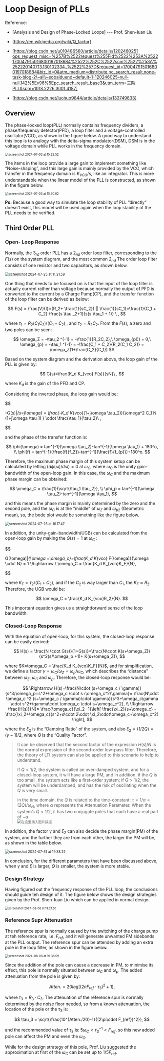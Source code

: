 # Loop Design of PLLs

Reference: 

+ [Analysis and Design of Phase-Locked Loops] --- Prof. Shen-Iuan Liu

+ [https://en.wikipedia.org/wiki/Q_factor]

+ [https://blog.csdn.net/u010486560/article/details/120246025?ops_request_misc=%257B%2522request%255Fid%2522%253A%2522170047915016800197018684%2522%252C%2522scm%2522%253A%252220140713.130102334..%2522%257D&request_id=170047915016800197018684&biz_id=0&utm_medium=distribute.pc_search_result.none-task-blog-2\~all\~sobaiduend~default-1-120246025-null-null.142%5Ev96%5Epc_search_result_base3&utm_term=三阶PLL&spm=1018.2226.3001.4187]

+ [https://blog.csdn.net/luohuo9844/article/details/133749833]

## Overview

The phase-locked loop(PLL) normally contains frequency dividers, a phase/frequency detector(PFD), a loop filter and a voltage-controlled oscillator(VCO), as shown in the figure below. A good way to understand this loop is to analogy with the delta-sigma modulator(DSM), DSM is in the voltage domain while PLL works in the frequency domain.

<img src="https://raw.githubusercontent.com/merengueLee/my-gallery/master/imag/20240703152303.png" alt="screenshot 2024-07-03 at 15.22.52" style="zoom:70%;" />

The items in the loop provide a large gain to implement something like “Noise-shaping”, and this large gain is mainly provided by the VCO, which transfer in the frequency domain is $K_{VCO}/s$, like an integrator. This is more understandable when the linear model of the PLL is constructed, as shown in the figure below. 

<img src="https://raw.githubusercontent.com/merengueLee/my-gallery/master/imag/20240703153011.png" alt="screenshot 2024-07-03 at 15.30.02" style="zoom:70%;" />

**Ps:** Because a good way to simulate the loop stability of PLL “directly” doesn't exist, this model will be used again when the loop stability of the PLL needs to be verified.



## Third Order PLL

### Open- Loop Response

Normally, the $3_{rd}$ order PLL has a $2_{nd}$ order loop filter, corresponding to the $F(s)$ on the system diagram, and the most common $2_{nd}$ The order loop filter consists of one resistor and two capacitors, as shown below.

<img src="https://raw.githubusercontent.com/merengueLee/my-gallery/master/imag/20240725112210.png" alt="screenshot 2024-07-25 at 11.21.59" style="zoom:80%;" />

One thing that needs to be focused on is that the input of the loop filter is actually current rather than voltage because normally the output of PFD is converted to the current by a Charge Pump(CP), and the transfer function of the loop filter can be derived as below:

$$
F(s) = \frac{V}{I}=(R_2+ \frac{1}{sC_2}) || \frac{1}{sC_1}=\frac{1}{C_1 + C_2} \frac{s \tau _2+1}{s(s \tau_1 + 1)} \ ,
$$

where $\tau_1 =R _2 {(C_1 C_2)}/{(C_1 + C_2)}$ , and $\tau_2 = R_2 C_2$. From the $F(s)$, a zero and two poles can be seen:

$$
\omega_Z = -\tau_2 ^{-1} = -\frac{1}{R_2C_2},\ \omega_{p0} = 0,\ \omega_{p} = -\tau_1 ^{-1} = -\frac{C_1 + C_2}{R_2(C_1 C_2)} = \omega_Z(1+\frac{C_2}{C_1})
$$

Based on the system diagram and the derivation above, the loop gain of the PLL is given by:

$$
G(s)=\frac{K_d K_{vco} F(s)}{sN}\ ,
$$

where $K_d$ is the gain of the PFD and CP.

Considering the inverted phase, the loop gain would be:

$$

-G(s)|_{s=j\omega} = \frac{-K_d K_{vco}(1+j\omega \tau_2)}{\omega^2 C_1 N (1+j\omega \tau_1) } \cdot \frac{\tau_1}{\tau_2}\ ,

$$

and the phase of the transfer function is:

$$
\phi(\omega) = tan^{-1}(\omega \tau_2)-tan^{-1}(\omega \tau_1) + 180^o, \\
\phi(f) = tan^{-1}(\frac{f}{f_Z})-tan^{-1}(\frac{f}{f_{p}})+180^o.
$$

Therefore, the maximum phase margin of this system setup can be calculated by letting $(d \phi(\omega)/d \omega) = 0$ at $\omega_C$, where $\omega_C$ is the unity gain-bandwidth of the open-loop gain. In this case, the $\omega_C$ and the maximum phase margin can be obtained:

$$
\omega_C = \frac{1}{\sqrt{\tau_1 \tau_2}}, \\
\phi_p = tan^{-1}(\omega \tau_2)-tan^{-1}(\omega \tau_1),
$$

and this means the phase margin is mainly determined by the zero and the second pole, and the $\omega_C$ is at the “middle” of $\omega_Z$ and $\omega_{p2}$ (Geometric mean), so, the bode plot would be something like the figure below.

<img src="https://raw.githubusercontent.com/merengueLee/my-gallery/master/imag/20240725161754.png" alt="screenshot 2024-07-25 at 16.17.47" style="zoom:80%;" />



In addition, the unity-gain-bandwidth(UGB) can be calculated from the open-loop gain by making the $G(s)=1$ at $\omega_C$ :

$$

G(\omega)|_{\omega =\omega_c}=\frac{K_d K_{vco} F(\omega)}{\omega \cdot N} = 1 \Rightarrow \ \omega_C = \frac{K_d K_{vco}K_F}{N},

$$

where $K_F = \tau_2/(C_1 + C_2)$, and if the $C_2$ is way larger than $C_1$, the $K_F \approx R_2$. Therefore, the UGB would be:

$$
\omega_C = \frac{K_d K_{vco}R_2}{N}.
$$

This important equation gives us a straightforward sense of the loop bandwidth.





### Closed-Loop Response

With the equation of open-loop, for this system, the closed-loop response can be easily derived:

$$
H(s) = \frac{N \cdot G(s)}{1+G(s)}=\frac{N\cdot K(s+\omega_Z)}{s^2(s/\omega_p +1)+ K(s+\omega_Z)},
$$

where $K=\omega_C = \frac{K_d K_{vco}K_F}{N}$, and for simplification, we define a factor $\gamma =\omega_C/\omega_Z = \omega_p/\omega_C$, which describes the “distance” between $\omega_Z$, $\omega_C$ and $\omega_p$.  Therefore, the closed-loop response would be:

$$
\Rightarrow H(s)=\frac{N\cdot (s+\omega_c / \gamma)}{s^3/\omega_p+s^2+\omega_c \cdot s+\omega_c^2/\gamma}=
\frac{N\cdot \omega_c ^2 (s+\omega_c / \gamma)\cdot \gamma}{s^3+\omega_c\gamma \cdot s^2+\gamma\cdot \omega_c \cdot s+\omega_c^2}, \\
\Rightarrow \frac{H(s)}{N}= \frac{\omega_c}{\xi_2 -1}\left[ \frac{\xi_2}{s+\omega_c} - \frac{\xi_2+\omega_c}{s^2+s\cdot 2\cdot \xi_2\cdot\omega_c+\omega_c^2}  \right],
$$

where the $\xi_2$ is the “Damping Ratio” of the system, and also $\xi_2 = (1/2Q)=(\gamma - 1)/2$, where $Q$ is the “Quality Factor”.  

> It can be observed that the second factor of the expression $H(s)/N$ is the normal expression of the second-order low-pass filter. Therefore, the theory of LTI system can also be applied to this scenario to help to understand. 
>
> If $Q<1/2$, the system is called an over-damped system, and for a closed-loop system, it will have a large PM, and in addition, if the $Q$ is too small, the system acts like a first-order system; 
> If $Q>1/2$, the system will be underdamped, and has the risk of oscillating when the $Q$ is very small.
>
> In the time domain, the $Q$ is related to the time-constant: $\tau = 1/\alpha = (2Q)/\omega_N$, where $\alpha$ represents the Attenuation Parameter. When the system’s $Q<1/2$, it has two conjugate poles that each have a real part of $-\alpha$.  
> <img src="https://raw.githubusercontent.com/merengueLee/my-gallery/master/imag/20240805202107.png" alt="在这里插入图片描述" style="zoom:80%;" />

In addition, the factor $\gamma$ and $\xi_2$ can also decide the phase margin(PM) of the system, and the further they are from each other, the larger the PM will be, as shown in the table below.

<img src="https://raw.githubusercontent.com/merengueLee/my-gallery/master/imag/20240731193831.png" alt="screenshot 2024-07-31 at 19.38.22" style="zoom:80%;" />

In conclusion, for the different parameters that have been discussed above, when $\gamma$ and $\xi$ is larger, $Q$ is smaller, the system is more stable.



### Design Strategy

Having figured out the frequency response of the PLL loop, the conclusions should guide teh design of it. The figure below shows the design strategies given by the Prof. Shen-Iuan Liu which can be applied in normal design.

<img src="https://raw.githubusercontent.com/merengueLee/my-gallery/master/imag/20240806192200.png" alt="screenshot 2024-08-06 at 19.21.50" style="zoom:67%;" />

### Reference Supr Attenuation

The reference spur is normally caused by the switching of the charge pump at teh reference rate, i.e. $F_{ref}$, and it will generate unwanted FM sidebands at the PLL output. The reference spur can be attended by adding an extra pole in the loop filter, as shown in the figure below.

<img src="https://raw.githubusercontent.com/merengueLee/my-gallery/master/imag/20240806193708.png" alt="screenshot 2024-08-06 at 19.36.59" style="zoom:70%;" />

Since the addition of the pole can cause a decrease in PM, to minimise its effect, this pole is normally situated between $\omega_C$ and $\omega_p$. The added attenuation from the pole is given by:

$$
Atten.=20log[(2 \pi F_{ref}\cdot \tau_3)^2+1],
$$

where $\tau_3 = R_3 \cdot C_3$. The attenuation of the reference spur is normally determined by the noise floor needed, so from a known attenuation, the location of the pole or the $\tau_3$ is:

$$
\tau_3 = \sqrt{\frac{10^{Atten./20}-1}{(2\pi\cdot F_{ref})^2}},
$$

 and the recommended value of $\tau_3$ is: $5\omega_C < \tau_3 ^{-1} < F_{ref}$, so this new added pole can affect the PM and even the $\omega_C$. 

While for the design strategy of this pole, Prof. Liu suggested the approximation at first of the $\omega_C$ can be set up to $1/5 F_{ref}$.











































